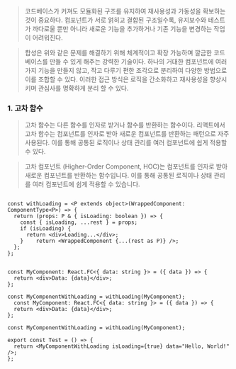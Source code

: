 > 코드베이스가 커져도 모듈화된 구조를 유지하여 재사용성과 가동성을 확보하는 것이 중요하다. 컴포넌트가 서로 얽히고 결합된 구조일수록, 유지보수와 테스트가 까다로울 뿐만 아니라 새로운 기능을 추가하거나 기존 기능을 변경하는 작업이 어려워진다. 

> 합성은 위와 같은 문제를 해결하기 위해 체계적이고 확장 가능하며 깔금한 코드베이스를 만들 수 있게 해주는 강력한 기술이다. 하나의 거대한 컴포넌트에 여러 가지 기능을 만들지 않고, 작고 다루기 편한 조각으로 분리하여 다양한 방법으로 이를 조합할 수 있다. 이러한 접근 방식은 로직을 간소화하고 재사용성을 향상시키며 관심사를 명확하게 분리 할 수 있다.

### 1. 고차 함수

> 고차 함수는 다른 함수를 인자로 받거나 함수를 반환하는 함수이다. 리액트에서 고차 함수는 컴포넌트를 인자로 받아 새로운 컴포넌트를 반환하는 패턴으로 자주 사용된다. 이를 통해 공통된 로직이나 상태 관리를 여러 컴포넌트에 쉽게 적용할 수 있다.

> 고차 컴포넌트 (Higher-Order Component, HOC)는 컴포넌트를 인자로 받아 새로운 컴포넌트를 반환하는 함수입니다. 이를 통해 공통된 로직이나 상태 관리를 여러 컴포넌트에 쉽게 적용할 수 있습니다.

``` tsx

const withLoading = <P extends object>(WrappedComponent: ComponentType<P>) => {  
  return (props: P & { isLoading: boolean }) => {  
    const { isLoading, ...rest } = props;  
    if (isLoading) {  
      return <div>Loading...</div>;  
    }    return <WrappedComponent {...(rest as P)} />;  
  };  
};  
```

``` tsx

const MyComponent: React.FC<{ data: string }> = ({ data }) => {  
  return <div>Data: {data}</div>;  
};  
  
const MyComponentWithLoading = withLoading(MyComponent);  
  const MyComponent: React.FC<{ data: string }> = ({ data }) => {  
  return <div>Data: {data}</div>;  
};  
  
const MyComponentWithLoading = withLoading(MyComponent);  
  
export const Test = () => {  
  return <MyComponentWithLoading isLoading={true} data="Hello, World!" />;  
};
```


